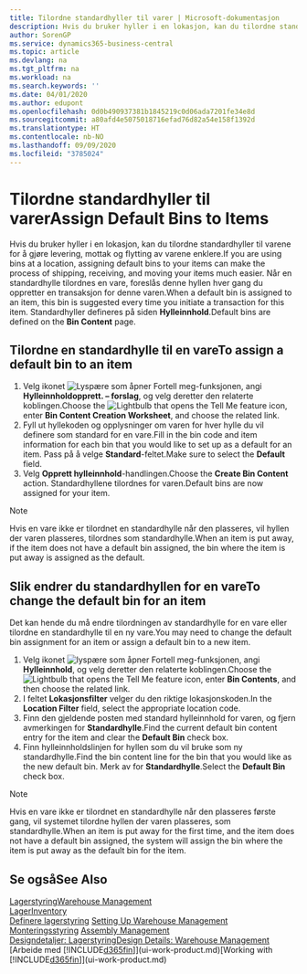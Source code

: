```yaml
---
title: Tilordne standardhyller til varer | Microsoft-dokumentasjon
description: Hvis du bruker hyller i en lokasjon, kan du tilordne standardhyller til varene for å gjøre levering, mottak og flytting av varene enklere. Når en standardhylle tilordnes en vare, foreslås denne hyllen hver gang du oppretter en transaksjon for denne varen.
author: SorenGP
ms.service: dynamics365-business-central
ms.topic: article
ms.devlang: na
ms.tgt_pltfrm: na
ms.workload: na
ms.search.keywords: ''
ms.date: 04/01/2020
ms.author: edupont
ms.openlocfilehash: 0d0b490937381b1845219c0d06ada7201fe34e8d
ms.sourcegitcommit: a80afd4e5075018716efad76d82a54e158f1392d
ms.translationtype: HT
ms.contentlocale: nb-NO
ms.lasthandoff: 09/09/2020
ms.locfileid: "3785024"
---
```

# <a name="assign-default-bins-to-items"></a><span data-ttu-id="fe98c-104">Tilordne standardhyller til varer</span><span class="sxs-lookup"><span data-stu-id="fe98c-104">Assign Default Bins to Items</span></span>
<span data-ttu-id="fe98c-105">Hvis du bruker hyller i en lokasjon, kan du tilordne standardhyller til varene for å gjøre levering, mottak og flytting av varene enklere.</span><span class="sxs-lookup"><span data-stu-id="fe98c-105">If you are using bins at a location, assigning default bins to your items can make the process of shipping, receiving, and moving your items much easier.</span></span> <span data-ttu-id="fe98c-106">Når en standardhylle tilordnes en vare, foreslås denne hyllen hver gang du oppretter en transaksjon for denne varen.</span><span class="sxs-lookup"><span data-stu-id="fe98c-106">When a default bin is assigned to an item, this bin is suggested every time you initiate a transaction for this item.</span></span> <span data-ttu-id="fe98c-107">Standardhyller defineres på siden **Hylleinnhold**.</span><span class="sxs-lookup"><span data-stu-id="fe98c-107">Default bins are defined on the **Bin Content** page.</span></span>  

## <a name="to-assign-a-default-bin-to-an-item"></a><span data-ttu-id="fe98c-108">Tilordne en standardhylle til en vare</span><span class="sxs-lookup"><span data-stu-id="fe98c-108">To assign a default bin to an item</span></span>
1.  <span data-ttu-id="fe98c-109">Velg ikonet ![Lyspære som åpner Fortell meg-funksjonen](media/ui-search/search_small.png "Fortell hva du vil gjøre"), angi **Hylleinnholdopprett. – forslag**, og velg deretter den relaterte koblingen.</span><span class="sxs-lookup"><span data-stu-id="fe98c-109">Choose the ![Lightbulb that opens the Tell Me feature](media/ui-search/search_small.png "Tell me what you want to do") icon, enter **Bin Content Creation Worksheet**, and choose the related link.</span></span>  
2.  <span data-ttu-id="fe98c-110">Fyll ut hyllekoden og opplysninger om varen for hver hylle du vil definere som standard for en vare.</span><span class="sxs-lookup"><span data-stu-id="fe98c-110">Fill in the bin code and item information for each bin that you would like to set up as a default for an item.</span></span> <span data-ttu-id="fe98c-111">Pass på å velge **Standard**-feltet.</span><span class="sxs-lookup"><span data-stu-id="fe98c-111">Make sure to select the **Default** field.</span></span>  
3.  <span data-ttu-id="fe98c-112">Velg **Opprett hylleinnhold**-handlingen.</span><span class="sxs-lookup"><span data-stu-id="fe98c-112">Choose the **Create Bin Content** action.</span></span> <span data-ttu-id="fe98c-113">Standardhyllene tilordnes for varen.</span><span class="sxs-lookup"><span data-stu-id="fe98c-113">Default bins are now assigned for your item.</span></span>  

> [!NOTE]  
>  <span data-ttu-id="fe98c-114">Hvis en vare ikke er tilordnet en standardhylle når den plasseres, vil hyllen der varen plasseres, tilordnes som standardhylle.</span><span class="sxs-lookup"><span data-stu-id="fe98c-114">When an item is put away, if the item does not have a default bin assigned, the bin where the item is put away is assigned as the default.</span></span>  

## <a name="to-change-the-default-bin-for-an-item"></a><span data-ttu-id="fe98c-115">Slik endrer du standardhyllen for en vare</span><span class="sxs-lookup"><span data-stu-id="fe98c-115">To change the default bin for an item</span></span>  
<span data-ttu-id="fe98c-116">Det kan hende du må endre tilordningen av standardhylle for en vare eller tilordne en standardhylle til en ny vare.</span><span class="sxs-lookup"><span data-stu-id="fe98c-116">You may need to change the default bin assignment for an item or assign a default bin to a new item.</span></span>    
1.  <span data-ttu-id="fe98c-117">Velg ikonet ![lyspære som åpner Fortell meg-funksjonen](media/ui-search/search_small.png "Fortell hva du vil gjøre"), angi **Hylleinnhold**, og velg deretter den relaterte koblingen.</span><span class="sxs-lookup"><span data-stu-id="fe98c-117">Choose the ![Lightbulb that opens the Tell Me feature](media/ui-search/search_small.png "Tell me what you want to do") icon, enter **Bin Contents**, and then choose the related link.</span></span>  
2.  <span data-ttu-id="fe98c-118">I feltet **Lokasjonsfilter** velger du den riktige lokasjonskoden.</span><span class="sxs-lookup"><span data-stu-id="fe98c-118">In the **Location Filter** field, select the appropriate location code.</span></span>  
3.  <span data-ttu-id="fe98c-119">Finn den gjeldende posten med standard hylleinnhold for varen, og fjern avmerkingen for **Standardhylle**.</span><span class="sxs-lookup"><span data-stu-id="fe98c-119">Find the current default bin content entry for the item and clear the **Default Bin** check box.</span></span>  
4.  <span data-ttu-id="fe98c-120">Finn hylleinnholdslinjen for hyllen som du vil bruke som ny standardhylle.</span><span class="sxs-lookup"><span data-stu-id="fe98c-120">Find the bin content line for the bin that you would like as the new default bin.</span></span> <span data-ttu-id="fe98c-121">Merk av for **Standardhylle**.</span><span class="sxs-lookup"><span data-stu-id="fe98c-121">Select the **Default Bin** check box.</span></span>  

> [!NOTE]  
>  <span data-ttu-id="fe98c-122">Hvis en vare ikke er tilordnet en standardhylle når den plasseres første gang, vil systemet tilordne hyllen der varen plasseres, som standardhylle.</span><span class="sxs-lookup"><span data-stu-id="fe98c-122">When an item is put away for the first time, and the item does not have a default bin assigned, the system will assign the bin where the item is put away as the default bin for the item.</span></span>  

## <a name="see-also"></a><span data-ttu-id="fe98c-123">Se også</span><span class="sxs-lookup"><span data-stu-id="fe98c-123">See Also</span></span>  
[<span data-ttu-id="fe98c-124">Lagerstyring</span><span class="sxs-lookup"><span data-stu-id="fe98c-124">Warehouse Management</span></span>](warehouse-manage-warehouse.md)  
[<span data-ttu-id="fe98c-125">Lager</span><span class="sxs-lookup"><span data-stu-id="fe98c-125">Inventory</span></span>](inventory-manage-inventory.md)  
<span data-ttu-id="fe98c-126">[Definere lagerstyring](warehouse-setup-warehouse.md)   </span><span class="sxs-lookup"><span data-stu-id="fe98c-126">[Setting Up Warehouse Management](warehouse-setup-warehouse.md)   </span></span>  
<span data-ttu-id="fe98c-127">[Monteringsstyring](assembly-assemble-items.md)  </span><span class="sxs-lookup"><span data-stu-id="fe98c-127">[Assembly Management](assembly-assemble-items.md)  </span></span>  
[<span data-ttu-id="fe98c-128">Designdetaljer: Lagerstyring</span><span class="sxs-lookup"><span data-stu-id="fe98c-128">Design Details: Warehouse Management</span></span>](design-details-warehouse-management.md)  
<span data-ttu-id="fe98c-129">[Arbeide med [!INCLUDE[d365fin](includes/d365fin_md.md)]](ui-work-product.md)</span><span class="sxs-lookup"><span data-stu-id="fe98c-129">[Working with [!INCLUDE[d365fin](includes/d365fin_md.md)]](ui-work-product.md)</span></span>
